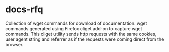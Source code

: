# docs-rfq
Collection of wget commands for download of documentation.
wget commands generated using Firefox cliget add-on to capture wget commands.
This cliget utility sends http requests with the same cookies, user agent string and referrer as if the requests were coming direct from the browser.
